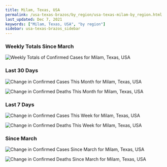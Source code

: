 ```yaml
---
title: Milam, Texas, USA
permalink: /usa-texas-brazos/by_region/usa-texas-milam-by_region.html
last_updated: Dec 7, 2021
keywords: ["Milam, Texas, USA", "by region"]
sidebar: usa-texas-brazos_sidebar
---
```


<h3>Weekly Totals Since March</h3>

![Weekly Totals of Confirmed Cases for Milam, Texas, USA](/covid_tracker/images/graphs/usa-texas-milam-weekly_totals_graph.png)

<h3>Last 30 Days</h3>

![Change in Confirmed Cases This Month for Milam, Texas, USA](/covid_tracker/images/graphs/usa-texas-milam-delta_confirmed-30_days_graph.png)

![Change in Confirmed Deaths This Month for Milam, Texas, USA](/covid_tracker/images/graphs/usa-texas-milam-delta_deaths-30_days_graph.png)

<h3>Last 7 Days</h3>

![Change in Confirmed Cases This Week for Milam, Texas, USA](/covid_tracker/images/graphs/usa-texas-milam-delta_confirmed-7_days_graph.png)

![Change in Confirmed Deaths This Week for Milam, Texas, USA](/covid_tracker/images/graphs/usa-texas-milam-delta_deaths-7_days_graph.png)

<h3>Since March</h3>

![Change in Confirmed Cases Since March for Milam, Texas, USA](/covid_tracker/images/graphs/usa-texas-milam-delta_confirmed-since_march_graph.png)

![Change in Confirmed Deaths Since March for Milam, Texas, USA](/covid_tracker/images/graphs/usa-texas-milam-delta_deaths-since_march_graph.png)
